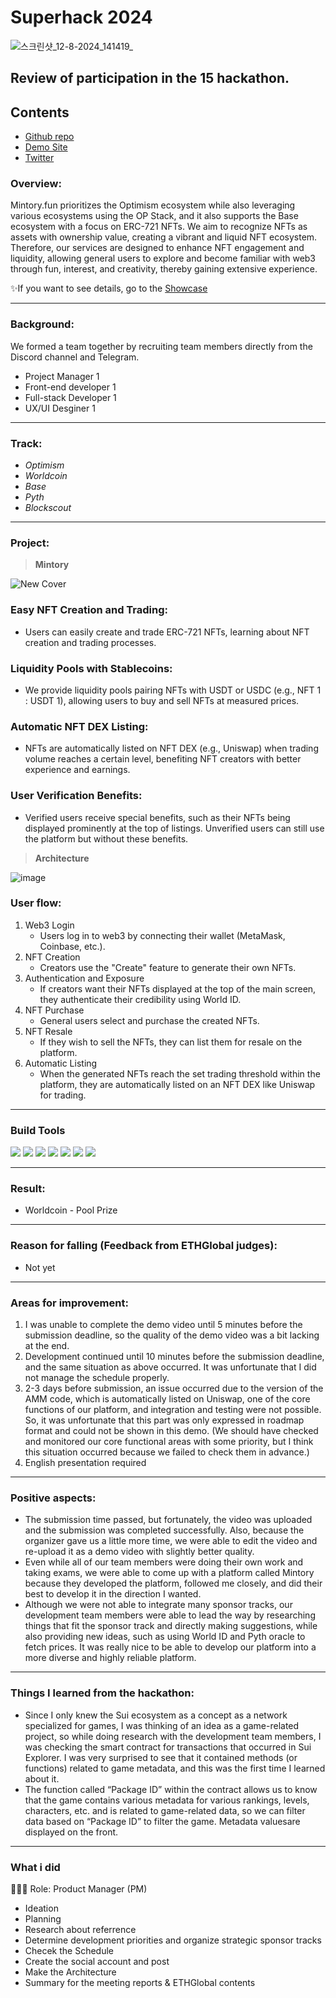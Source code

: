 # Superhack 2024
![스크린샷_12-8-2024_141419_](https://github.com/user-attachments/assets/4a4c5e85-f675-4f96-b267-58cab8cfbedc)

## Review of participation in the 15 hackathon.

## Contents
- [Github repo](https://github.com/alexsrebernic/mintory)
- [Demo Site](https://mintory.vercel.app/)
- [Twitter](https://x.com/mintorydotfun)

### Overview:
Mintory.fun prioritizes the Optimism ecosystem while also leveraging various ecosystems using the OP Stack, and it also supports the Base ecosystem with a focus on ERC-721 NFTs. We aim to recognize NFTs as assets with ownership value, creating a vibrant and liquid NFT ecosystem. Therefore, our services are designed to enhance NFT engagement and liquidity, allowing general users to explore and become familiar with web3 through fun, interest, and creativity, thereby gaining extensive experience.

✨If you want to see details, go to the [Showcase](https://ethglobal.com/showcase/mintory-fwd6i)

---
### Background:
We formed a team together by recruiting team members directly from the Discord channel and Telegram.
- Project Manager 1
- Front-end developer 1
- Full-stack Developer 1
- UX/UI Desginer 1

---
### Track:

- *Optimism*
- *Worldcoin*
- *Base*
- *Pyth*
- *Blockscout*

---
### Project:
> **Mintory**

![New Cover](https://github.com/user-attachments/assets/7de9eb02-de2e-49d6-bb0e-842c1435f0a3)

### Easy NFT Creation and Trading:
- Users can easily create and trade ERC-721 NFTs, learning about NFT creation and trading processes.

### Liquidity Pools with Stablecoins:
- We provide liquidity pools pairing NFTs with USDT or USDC (e.g., NFT 1 : USDT 1), allowing users to buy and sell NFTs at measured prices.

### Automatic NFT DEX Listing:
- NFTs are automatically listed on NFT DEX (e.g., Uniswap) when trading volume reaches a certain level, benefiting NFT creators with better experience and earnings.

### User Verification Benefits:
- Verified users receive special benefits, such as their NFTs being displayed prominently at the top of listings. Unverified users can still use the platform but without these benefits.

> **Architecture**

![image](https://github.com/user-attachments/assets/84e47de7-c004-468f-87c4-000079aa9aa8)

### User flow:
1. Web3 Login
   - Users log in to web3 by connecting their wallet (MetaMask, Coinbase, etc.).
2. NFT Creation
   - Creators use the "Create" feature to generate their own NFTs.
3. Authentication and Exposure
   - If creators want their NFTs displayed at the top of the main screen, they authenticate their credibility using World ID.
4. NFT Purchase
   - General users select and purchase the created NFTs.
5. NFT Resale
   - If they wish to sell the NFTs, they can list them for resale on the platform.
6. Automatic Listing
   - When the generated NFTs reach the set trading threshold within the platform, they are automatically listed on an NFT DEX like Uniswap for trading.

---
### Build Tools
<img src="https://img.shields.io/badge/Typescript-3178C6?style=flat&logo=typescript&logoColor=white"/> <img src="https://img.shields.io/badge/Go-00ADD8?style=flat&logo=go&logoColor=white"/> <img src="https://img.shields.io/badge/JavaScript-F7DF1E?style=flat&logo=javascript&logoColor=white"/> <img src="https://img.shields.io/badge/Next.js-ffffff?style=flat&logo=nextdotjs&logoColor=black"/> <img src="https://img.shields.io/badge/React-61DAFB?style=flat&logo=react&logoColor=white"/> <img src="https://img.shields.io/badge/Solidity-363636?style=flat&logo=solidity&logoColor=white"/> <img src="https://img.shields.io/badge/Web3.js-F16822?style=flat&logo=web3dotjs&logoColor=white"/>

---
### Result:
- Worldcoin - Pool Prize

---
### Reason for falling (Feedback from ETHGlobal judges):
- Not yet

---
### Areas for improvement:
1) I was unable to complete the demo video until 5 minutes before the submission deadline, so the quality of the demo video was a bit lacking at the end.
2) Development continued until 10 minutes before the submission deadline, and the same situation as above occurred. It was unfortunate that I did not manage the schedule properly.
3) 2-3 days before submission, an issue occurred due to the version of the AMM code, which is automatically listed on Uniswap, one of the core functions of our platform, and integration and testing were not possible. So, it was unfortunate that this part was only expressed in roadmap format and could not be shown in this demo. (We should have checked and monitored our core functional areas with some priority, but I think this situation occurred because we failed to check them in advance.)
4) English presentation required

---
### Positive aspects:
- The submission time passed, but fortunately, the video was uploaded and the submission was completed successfully. Also, because the organizer gave us a little more time, we were able to edit the video and re-upload it as a demo video with slightly better quality.
- Even while all of our team members were doing their own work and taking exams, we were able to come up with a platform called Mintory because they developed the platform, followed me closely, and did their best to develop it in the direction I wanted.
- Although we were not able to integrate many sponsor tracks, our development team members were able to lead the way by researching things that fit the sponsor track and directly making suggestions, while also providing new ideas, such as using World ID and Pyth oracle to fetch prices. It was really nice to be able to develop our platform into a more diverse and highly reliable platform.

---
### Things I learned from the hackathon:
- Since I only knew the Sui ecosystem as a concept as a network specialized for games, I was thinking of an idea as a game-related project, so while doing research with the development team members, I was checking the smart contract for transactions that occurred in Sui Explorer. I was very surprised to see that it contained methods (or functions) related to game metadata, and this was the first time I learned about it.
- The function called “Package ID” within the contract allows us to know that the game contains various metadata for various rankings, levels, characters, etc. and is related to game-related data, so we can filter data based on “Package ID” to filter the game. Metadata values ​​are displayed on the front.

---
### What i did
👨🏼‍💻 Role: Product Manager (PM)

- Ideation
- Planning
- Research about referrence
- Determine development priorities and organize strategic sponsor tracks
- Checek the Schedule
- Create the social account and post
- Make the Architecture
- Summary for the meeting reports & ETHGlobal contents
